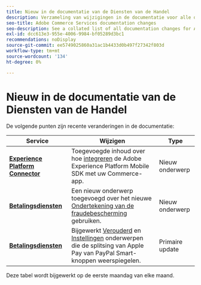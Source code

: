 ```yaml
---
title: Nieuw in de documentatie van de Diensten van de Handel
description: Verzameling van wijzigingen in de documentatie voor alle diensten op het gebied van handel
seo-title: Adobe Commerce Services documentation changes
seo-description: See a collated list of all documentation changes for Adobe Commerce Services and integration services.
exl-id: dcc613e3-955e-4006-9984-bf05289d3bc1
recommendations: noDisplay
source-git-commit: ee5749025860a31ac1b4433d0b497f27342f803d
workflow-type: tm+mt
source-wordcount: '134'
ht-degree: 0%

---
```


# Nieuw in de documentatie van de Diensten van de Handel

De volgende punten zijn recente veranderingen in de documentatie:

| Service | Wijzigen | Type |
| -- | -- | -- |
| [**Experience Platform Connector**](../experience-platform-connector/overview.md) | Toegevoegde inhoud over hoe [integreren](https://experienceleague.adobe.com/docs/commerce-merchant-services/experience-platform-connector/fundamentals/mobile-sdk-epc.html) de Adobe Experience Platform Mobile SDK met uw Commerce-app. | Nieuw onderwerp |
| [**Betalingsdiensten**](../payment-services/guide-overview.md) | Een nieuw onderwerp toegevoegd over het nieuwe [Ondertekening van de fraudebescherming](https://experienceleague.adobe.com/docs/commerce-merchant-services/payment-services/security-compliance/fraud-protection.html#security-compliance) gebruiken. | Nieuw onderwerp |
| [**Betalingsdiensten**](../payment-services/guide-overview.md) | Bijgewerkt [Verouderd](https://experienceleague.adobe.com/docs/commerce-merchant-services/payment-services/configure/configure-admin.html#configure) en [Instellingen](https://experienceleague.adobe.com/docs/commerce-merchant-services/payment-services/configure/settings.html?lang=en#apple-pay) onderwerpen die de splitsing van Apple Pay van PayPal Smart-knoppen weerspiegelen. | Primaire update |

Deze tabel wordt bijgewerkt op de eerste maandag van elke maand.
